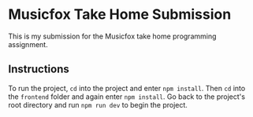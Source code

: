 # Musicfox Take Home Submission

This is my submission for the Musicfox take home programming assignment.

## Instructions

To run the project, `cd` into the project and enter `npm install`. Then `cd` into the `frontend` folder and again enter `npm install`. Go back to the project's root directory and run `npm run dev` to begin the project.
